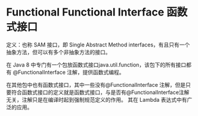 # Functional Functional Interface 函数式接口

定义：也称 SAM 接口，即 Single Abstract Method interfaces，有且只有一个抽象方法，但可以有多个非抽象方法的接口。

在 Java 8 中专门有一个包放函数式接口java.util.function，该包下的所有接口都有 @FunctionalInterface 注解，提供函数式编程。

在其他包中也有函数式接口，其中一些没有@FunctionalInterface 注解，但是只要符合函数式接口的定义就是函数式接口，与是否有@FunctionalInterface注解无关，注解只是在编译时起到强制规范定义的作用。 其在 Lambda 表达式中有广泛的应用。
